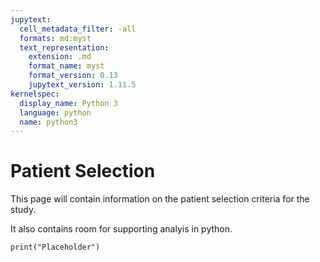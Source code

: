 ```yaml
---
jupytext:
  cell_metadata_filter: -all
  formats: md:myst
  text_representation:
    extension: .md
    format_name: myst
    format_version: 0.13
    jupytext_version: 1.11.5
kernelspec:
  display_name: Python 3
  language: python
  name: python3
---
```


# Patient Selection

This page will contain information on the patient selection criteria for the study. 

It also contains room for supporting analyis in python.

```{code-cell}
print("Placeholder")
```
